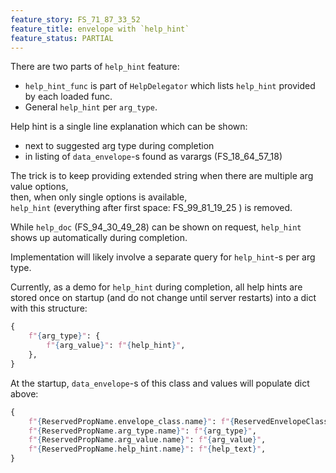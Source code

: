 ```yaml
---
feature_story: FS_71_87_33_52
feature_title: envelope with `help_hint`
feature_status: PARTIAL
---
```


There are two parts of `help_hint` feature:
*   `help_hint_func` is part of `HelpDelegator` which lists `help_hint` provided by each loaded func.
*   General `help_hint` per `arg_type`.

Help hint is a single line explanation which can be shown:
*   next to suggested arg type during completion
*   in listing of `data_envelope`-s found as varargs (FS_18_64_57_18)

The trick is to keep providing extended string when there are multiple arg value options,<br/>
then, when only single options is available,<br/>
`help_hint` (everything after first space: FS_99_81_19_25 ) is removed.

While `help_doc` (FS_94_30_49_28) can be shown on request,
`help_hint` shows up automatically during completion.

Implementation will likely involve a separate query
for `help_hint`-s per arg type.

Currently, as a demo for `help_hint` during completion,
all help hints are stored once on startup (and do not change until server restarts)
into a dict with this structure:

```python
{
    f"{arg_type}": {
        f"{arg_value}": f"{help_hint}",
    },
}
```

At the startup, `data_envelope`-s of this class and values will populate dict above:

```python
{
    f"{ReservedPropName.envelope_class.name}": f"{ReservedEnvelopeClass.ClassHelp.name}",
    f"{ReservedPropName.arg_type.name}": f"{arg_type}",
    f"{ReservedPropName.arg_value.name}": f"{arg_value}",
    f"{ReservedPropName.help_hint.name}": f"{help_text}",
}
```

